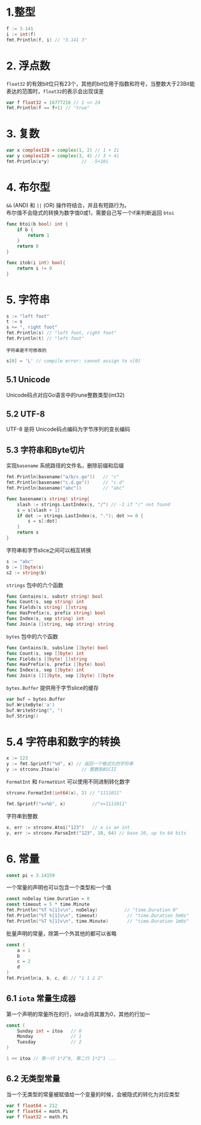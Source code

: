 # 1.整型
```go
f := 3.141
i := int(f)
fmt.Println(f, i) // "3.141 3"
```

# 2. 浮点数
`float32` 的有效bit位只有23个，其他的bit位用于指数和符号，当整数大于23Bit能表达的范围时，`float32`的表示会出现误差
```go
var f float32 = 16777216 // 1 << 24
fmt.Println(f == f+1) // "true"
```

# 3. 复数
```go
var x complex128 = complex(1, 2) // 1 + 2i
var y complex128 = complex(3, 4) // 3 + 4i
fmt.Println(x*y)            //  -5+10i
```

# 4. 布尔型
`&&` (AND) 和 `||` (OR) 操作符结合，并且有短路行为。  
布尔值不会隐式的转换为数字值0或1，需要自己写一个if来判断返回 `btoi`
```go
func btoi(b bool) int {
    if b {
        return 1
    }
    return 0
}

func itob(i int) bool{
    return i != 0
}
``` 

# 5. 字符串
```go
s := "left foot"
t := s
s += ", right foot"
fmt.Println(s) // "left foot, right foot"
fmt.Println(t) // "left foot"
```
`字符串是不可修改的`
```go
s[0] = 'L' // compile error: cannot assign to s[0]
```

## 5.1 Unicode
Unicode码点对应Go语言中的rune整数类型(int32)

## 5.2 UTF-8
UTF-8 是将 Unicode码点编码为字节序列的变长编码

## 5.3 字符串和Byte切片
实现`basename` 系统路径的文件名，删除前缀和后缀
```go
fmt.Println(basename("a/b/c.go"))   // "c"
fmt.Println(basename("c.d.go"))     // "c.d"
fmt.Println(basename("abc"))        // "abc"

func basename(s string) string{
    slash := strings.LastIndex(s, "/") // -1 if "/" not found
    s = s[slash + 1]
    if dot := strings.LastIndex(s, "."); dot >= 0 {
        s = s[:dot]
    }
    return s
}
```
字符串和字节slice之间可以相互转换
```go
s := "abc"
b := []byte(s)
s2 := string(b)
```
`strings` 包中的六个函数
```go
func Contains(s, substr string) bool
func Count(s, sep string) int
func Fields(s string) []string
func HasPrefix(s, prefix string) bool
func Index(s, sep string) int
func Join(a []string, sep string) string
```
`bytes` 包中的六个函数
```go
func Contains(b, subsline []byte) bool
func Count(s, sep []byte) int
func Fields(s []byte) []string
func HasPrefix(s, prefix []byte) bool
func Index(s, sep []byte) int
func Join(s [][]byte, sep []byte) []byte
```
`bytes.Buffer` 提供用于字节slice的缓存
```go
var buf = bytes.Buffer
buf.WriteByte('a')
buf.WriteString(", ")
buf.String()
```
# 5.4 字符串和数字的转换
```go
x := 123
y := fmt.Sprintf("%d", x) // 返回一个格式化的字符串
y := strconv.Itoa(x)        // 整数到ASCII
```
`FormatInt` 和 `FormatUint` 可以使用不同进制转化数字
```go
strconv.FormatInt(int64(x), 2) // "1111011"

fmt.Sprintf("x=%b", x)          //"x=1111011"
```
字符串到整数
```go  
x, err := strconv.Atoi("123")   // x is an int
y, err := strconv.ParseInt("123", 10, 64) // base 10, up to 64 bits
```

# 6. 常量
```go
const pi = 3.14159
```
一个常量的声明也可以包含一个类型和一个值
```go
const noDelay time.Duration = 0
const timeout = 5 * time.Minute
fmt.Println("%T %[1]v\n", noDelay)          // "time.Duration 0"
fmt.Println("%T %[1]v\n", timeout)           // "time.Duration 5m0s"
fmt.Println("%T %[1]v\n", time.Minute)       // "time.Duration 1m0s"
```
批量声明的常量，除第一个外其他的都可以省略
```go
const (
    a = 1
    b
    c = 2
    d
)
fmt.Println(a, b, c, d) // "1 1 2 2"
```
## 6.1 `iota` 常量生成器
第一个声明的常量所在的行，iota会将其置为0，其他的行加一
```go
const (
    Sunday int = itoa   // 0
    Monday              // 1
    Tuesday             // 2
)

1 << itoa // 第一行 1*2^0, 第二行 1*2^1 ...
```
## 6.2 无类型常量
当一个无类型的常量被赋值给一个变量的时候，会被隐式的转化为对应类型
```go
var f float64 = 212 
var f float64 = math.Pi
var f float32 = math.Pi
```


